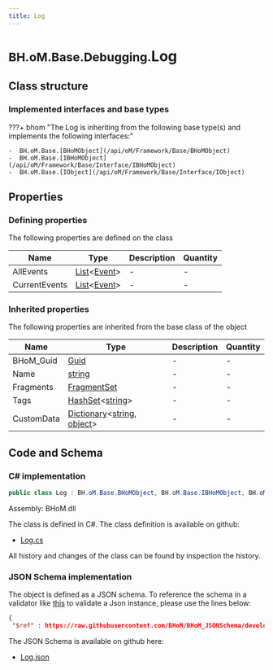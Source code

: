 ```yaml
---
title: Log
---
```


# <small>BH.oM.Base.Debugging.</small>**Log**



## Class structure

### Implemented interfaces and base types

???+ bhom "The Log is inheriting from the following base type(s) and implements the following interfaces:"

    -  BH.oM.Base.[BHoMObject](/api/oM/Framework/Base/BHoMObject)
    -  BH.oM.Base.[IBHoMObject](/api/oM/Framework/Base/Interface/IBHoMObject)
    -  BH.oM.Base.[IObject](/api/oM/Framework/Base/Interface/IObject)


## Properties



### Defining properties

The following properties are defined on the class

| Name             | Type             | Description      | Quantity         |
|------------------|------------------|------------------|------------------|
| AllEvents | [List](https://learn.microsoft.com/en-us/dotnet/api/System.Collections.Generic.List-1?view=netstandard-2.0)&lt;[Event](/api/oM/Framework/Base/Debugging/Event)&gt; | - | - |
| CurrentEvents | [List](https://learn.microsoft.com/en-us/dotnet/api/System.Collections.Generic.List-1?view=netstandard-2.0)&lt;[Event](/api/oM/Framework/Base/Debugging/Event)&gt; | - | - |


### Inherited properties
The following properties are inherited from the base class of the object

| Name             | Type             | Description      | Quantity         |
|------------------|------------------|------------------|------------------|
| BHoM_Guid | [Guid](https://learn.microsoft.com/en-us/dotnet/api/System.Guid?view=netstandard-2.0) | - | - |
| Name | [string](https://learn.microsoft.com/en-us/dotnet/api/System.String?view=netstandard-2.0) | - | - |
| Fragments | [FragmentSet](/api/oM/Framework/Base/FragmentSet) | - | - |
| Tags | [HashSet](https://learn.microsoft.com/en-us/dotnet/api/System.Collections.Generic.HashSet-1?view=netstandard-2.0)&lt;[string](https://learn.microsoft.com/en-us/dotnet/api/System.String?view=netstandard-2.0)&gt; | - | - |
| CustomData | [Dictionary](https://learn.microsoft.com/en-us/dotnet/api/System.Collections.Generic.Dictionary-2?view=netstandard-2.0)&lt;[string](https://learn.microsoft.com/en-us/dotnet/api/System.String?view=netstandard-2.0), [object](https://learn.microsoft.com/en-us/dotnet/api/System.Object?view=netstandard-2.0)&gt; | - | - |


## Code and Schema

### C# implementation

``` C# title="C#"
public class Log : BH.oM.Base.BHoMObject, BH.oM.Base.IBHoMObject, BH.oM.Base.IObject
```

Assembly: BHoM.dll

The class is defined in C#. The class definition is available on github:

- [Log.cs](https://github.com/BHoM/BHoM/blob/develop/BHoM/Debugging\Log.cs)

All history and changes of the class can be found by inspection the history.
### JSON Schema implementation

The object is defined as a JSON schema. To reference the schema in a validator like [this](https://www.jsonschemavalidator.net/) to validate a Json instance, please use the lines below:

``` json title="JSON Schema"
{
 "$ref" : https://raw.githubusercontent.com/BHoM/BHoM_JSONSchema/develop/BHoM/Debugging/Log.json}
```

The JSON Schema is available on github here:

- [Log.json](https://github.com/BHoM/BHoM_JSONSchema/blob/develop/BHoM/Debugging/Log.json)
